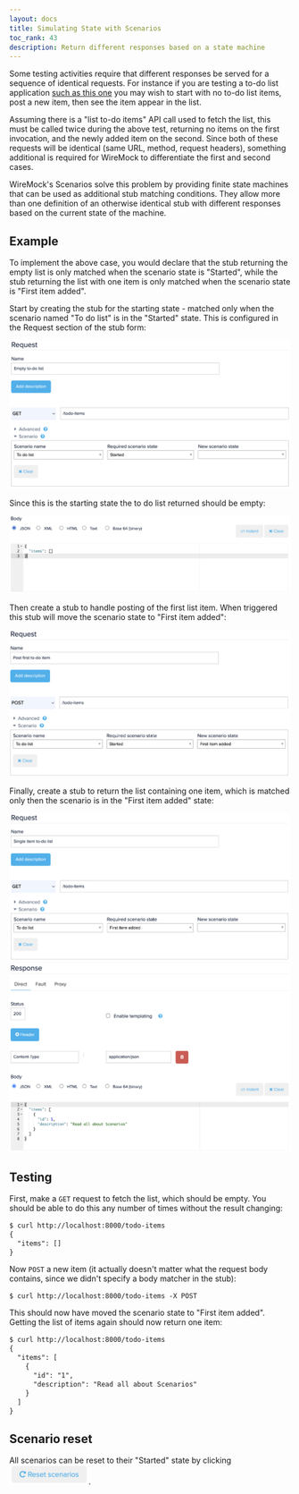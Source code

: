 ```yaml
---
layout: docs
title: Simulating State with Scenarios
toc_rank: 43
description: Return different responses based on a state machine
---
```


Some testing activities require that different responses be served for a sequence of identical requests. For instance
if you are testing a to-do list application [such as this one](/docs/exploratory-testing-tutorial/) you may wish to start
with no to-do list items, post a new item, then see the item appear in the list.

Assuming there is a "list to-do items" API call used to fetch the list, this must be called twice during the above test,
returning no items on the first invocation, and the newly added item on the second. Since both of these requests will be
identical (same URL, method, request headers), something additional is required for WireMock to differentiate the first and
second cases.

WireMock's Scenarios solve this problem by providing finite state machines that can be used as additional stub matching conditions.
They allow more than one definition of an otherwise identical stub with different responses based on the current state of the machine.


## Example

To implement the above case, you would declare that the stub returning the empty list is only matched when the scenario state is "Started",
while the stub returning the list with one item is only matched when the scenario state is "First item added".


Start by creating the stub for the starting state - matched only when the scenario named "To do list" is in the "Started" state. This is configured in the Request
section of the stub form:

<img title="Empty to-do list stub request" src="/images/screenshots/scenarios-empty-list-stub-request.png" />

Since this is the starting state the to do list returned should be empty:

<img title="Empty to-do list stub response" src="/images/screenshots/scenarios-empty-list-stub-response.png" />


Then create a stub to handle posting of the first list item. When triggered this stub will move the scenario state to "First item added":

<img title="To-do list POST stub" src="/images/screenshots/scenarios-post-item-stub.png" />


Finally, create a stub to return the list containing one item, which is matched only then the scenario is in the "First item added" state:

<img title="Single item to-to list stub" src="/images/screenshots/scenario-single-item-stub-request.png" />
<img title="Single item to-to list stub" src="/images/screenshots/scenario-single-item-stub-response.png" />


## Testing

First, make a `GET` request to fetch the list, which should be empty. You should be able to do this any number of times
without the result changing:

```
$ curl http://localhost:8000/todo-items
{
  "items": []
}
```

Now `POST` a new item (it actually doesn't matter what the request body contains, since we didn't specify a body matcher in the stub):

```
$ curl http://localhost:8000/todo-items -X POST
```

This should now have moved the scenario state to "First item added". Getting the list of items again should now return one item:

```
$ curl http://localhost:8000/todo-items
{
  "items": [
    {
      "id": "1",
      "description": "Read all about Scenarios"
    }
  ]
}
```

## Scenario reset

All scenarios can be reset to their
"Started" state by clicking <img src="/images/screenshots/scenario-reset-button.png" title="Scenario reset button" style="border: none; height: 35px;" />.
